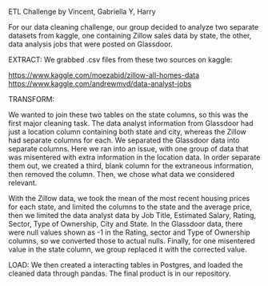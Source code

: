 ETL Challenge by Vincent, Gabriella Y, Harry

For our data cleaning challenge, our group decided to analyze two separate datasets from kaggle, one containing Zillow sales data by state, the other, data analysis jobs that were posted on Glassdoor.


EXTRACT:
We grabbed .csv files from these two sources on kaggle:

https://www.kaggle.com/moezabid/zillow-all-homes-data
https://www.kaggle.com/andrewmvd/data-analyst-jobs

TRANSFORM:

We wanted to join these two tables on the state columns, so this was the first major cleaning task. The data analyst information from Glassdoor had just a location column containing both state and city, whereas the Zillow had separate columns for each. We separated the Glassdoor data into separate columns. Here we ran into an issue, with one group of data that was misentered with extra information in the location data. In order separate them out, we created a third, blank column for the extraneous information, then removed the column. Then, we chose what data we considered relevant.

With the Zillow data, we took the mean of the most recent housing prices for each state, and limited the columns to the state and the average price, then we limited the data analyst data by Job Title, Estimated Salary, Rating, Sector, Type of Ownership, City and State. In the Glassdoor data, there were null values shown as -1 in the Rating, sector and Type of Ownership columns, so we converted those to actual nulls. Finally, for one misentered value in the state column, we group replaced it with the corrected value.

LOAD:
We then created a interacting tables in Postgres, and loaded the cleaned data through pandas. The final product is in our repository.